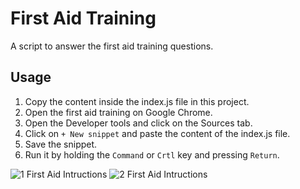# First Aid Training

A script to answer the first aid training questions.

## Usage

1. Copy the content inside the index.js file in this project.
1. Open the first aid training on Google Chrome.
1. Open the Developer tools and click on the Sources tab.
1. Click on `+ New snippet` and paste the content of the index.js file.
1. Save the snippet.
1. Run it by holding the `Command` or `Crtl` key and pressing `Return`.

![1 First Aid Intructions](examples/1_first-aid-instructions.gif)
![2 First Aid Intructions](examples/2_first-aid-instructions.gif)
